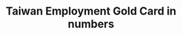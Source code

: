 ---
title: Taiwan Employment Gold Card in numbers
summary: Since the first introduction in 2018 the Taiwan Employment Gold Card community is growing very fast. For more than thousend people the Gold Card was their next step to Taiwan. You can apply for the Gold Card from every country and if you need some help we will be pleased to give you support.
draft: false
hidden: false
headless: true
links: null
items:
  - preview:
    label: 1045
    href: Gold Card Holders
  - preview: 
    label: 89
    href: Different countries
  - preview: 
    label: 13296
    href: Answered questions
---